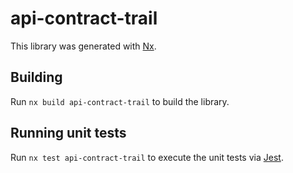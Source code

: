 # api-contract-trail

This library was generated with [Nx](https://nx.dev).

## Building

Run `nx build api-contract-trail` to build the library.

## Running unit tests

Run `nx test api-contract-trail` to execute the unit tests via [Jest](https://jestjs.io).
